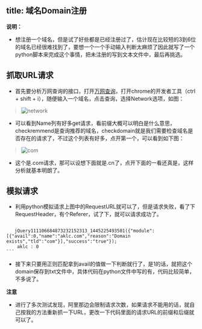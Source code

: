 title: 域名Domain注册
---

**说明：**

* 想注册一个域名，但是试了好些都是已经注册过了，估计现在比较短的3到6位的域名已经很难找到了，要想一个一个手动输入判断太麻烦了因此就写了一个python脚本来完成这个事情，把未注册的写到文本文件中，最后再挑选。

## 抓取URL请求

* 首先要分析万网查询的接口，打开[万网查询](http://wanwang.aliyun.com/domain/searchresult/ '万网查询')，打开chrome的开发者工具（ctrl + shift + i），随便输入一个域名，点击查询，选择Network选项，如图：

>   ![network](http://7rflmb.com1.z0.glb.clouddn.com/domain_network.png 'network')
   
* 可以看到Name列有好多get请求，看前缀大概可以明白是什么意思，checkremmend是查询推荐的域名，checkdomain就是我们需要检查域名是否存在的请求了，不过这个列表有好多，点开第一个，可以看到如下图：

>   ![com](http://7rflmb.com1.z0.glb.clouddn.com/domain_com.png 'com')

* 这个是.com请求，那可以设想下面就是.cn了，点开下面的一看还真是，这样分析就基本明朗了。

## 模拟请求

* 利用python模拟请求上图中的RequestURL就可以了，但是请求失败，看了下RequestHeader，有个Referer，试了下，就可以请求成功了。

>   ```
       jQuery111106684873232152313_1445225493501({"module":[{"avail":0,"name":"aklc.com","reason":"Domain exists","tld":"com"}],"success":"true"});
        aklc : 0 
    ```

* 接下来只要用正则匹配拿到avail的值做一下判断就行了，是1的话，就把这个domain保存到txt文件中，具体代码在python文件中写的有，代码比较简单，不多说了。


**注意**
* 进行了多次测试发现，阿里那边会限制请求次数，如果请求不能用的话，就自己按我的方法重新抓一下URL，更改一下代码里面的请求URL的前缀和后缀就可以了。
